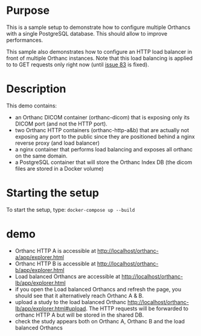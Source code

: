 # Purpose

This is a sample setup to demonstrate how to configure multiple Orthancs with a
single PostgreSQL database. This should allow to improve performances.

This sample also demonstrates how to configure an HTTP load balancer in front of
multiple Orthanc instances.  Note that this load balancing is applied to
to GET requests only right now (until [issue 83](https://bitbucket.org/sjodogne/orthanc/issues/83/serverindex-shall-implement-retries-for-db) is fixed).

# Description

This demo contains:

- an Orthanc DICOM container (orthanc-dicom) that is exposing only its
  DICOM port (and not the HTTP port).
- two Orthanc HTTP containers (orthanc-http-a&b) that are actually not 
  exposing any port to the public since they are positioned behind a
  nginx reverse proxy (and load balancer)
- a nginx container that performs load balancing and exposes all orthanc
  on the same domain.
- a PostgreSQL container that will store the Orthanc Index DB (the dicom
  files are stored in a Docker volume)

# Starting the setup

To start the setup, type: `docker-compose up --build`

# demo

- Orthanc HTTP A is accessible at [http://localhost/orthanc-a/app/explorer.html](http://localhost/orthanc-a/app/explorer.html)
- Orthanc HTTP B is accessible at [http://localhost/orthanc-b/app/explorer.html](http://localhost/orthanc-b/app/explorer.html)
- Load balanced Orthancs are accessible at [http://localhost/orthanc-lb/app/explorer.html](http://localhost/orthanc-lb/app/explorer.html)
- if you open the Load balanced Orthancs and refresh the page, you should see that it alternatively reach Orthanc A & B.
- upload a study to the load balanced Orthanc [http://localhost/orthanc-lb/app/explorer.html#upload](http://localhost/orthanc-lb/app/explorer.html#upload).  The HTTP requests will be forwarded to orthanc HTTP A but will be stored in the shared DB.
- check the study appears both on Orthanc A, Orthanc B and the load balanced Orthancs
